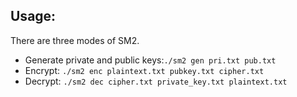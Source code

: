 ## Usage:
There are three modes of SM2.
* Generate private and public keys:`./sm2 gen pri.txt pub.txt`
* Encrypt: `./sm2 enc plaintext.txt pubkey.txt cipher.txt`
* Decrypt: `./sm2 dec cipher.txt private_key.txt plaintext.txt`
